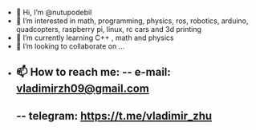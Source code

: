 - 👋 Hi, I’m @nutupodebil
- 👀 I’m interested in math, programming, physics, ros, robotics, arduino,
     quadcopters, raspberry pi, linux, rc cars and 3d printing
- 🌱 I’m currently learning C++ , math and physics
- 💞️ I’m looking to collaborate on ...
- 📫 How to reach me:
    -- e-mail: vladimirzh09@gmail.com
    --
    -- telegram: https://t.me/vladimir_zhu
    --

<!---
vladimirzhuravlev09/vladimirzhuravlev09 is a ✨ special ✨ repository because its `README.md` (this file) appears on your GitHub profile.
You can click the Preview link to take a look at your changes.
--->
